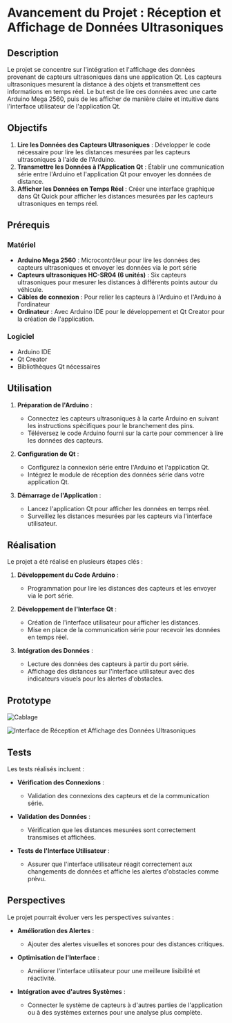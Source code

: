 # Avancement du Projet : Réception et Affichage de Données Ultrasoniques

## Description

Le projet se concentre sur l'intégration et l'affichage des données provenant de capteurs ultrasoniques dans une application Qt. Les capteurs ultrasoniques mesurent la distance à des objets et transmettent ces informations en temps réel. Le but est de lire ces données avec une carte Arduino Mega 2560, puis de les afficher de manière claire et intuitive dans l'interface utilisateur de l'application Qt.
## Objectifs

1. **Lire les Données des Capteurs Ultrasoniques** : Développer le code nécessaire pour lire les distances mesurées par les capteurs ultrasoniques à l'aide de l'Arduino.
2. **Transmettre les Données à l'Application Qt** : Établir une communication série entre l'Arduino et l'application Qt pour envoyer les données de distance.
3. **Afficher les Données en Temps Réel** : Créer une interface graphique dans Qt Quick pour afficher les distances mesurées par les capteurs ultrasoniques en temps réel.

## Prérequis

### Matériel

- **Arduino Mega 2560** : Microcontrôleur pour lire les données des capteurs ultrasoniques et envoyer les données via le port série
- **Capteurs ultrasoniques HC-SR04 (6 unités)** : Six capteurs ultrasoniques pour mesurer les distances à différents points autour du véhicule.
- **Câbles de connexion** : Pour relier les capteurs à l'Arduino et l'Arduino à l'ordinateur
- **Ordinateur** : Avec Arduino IDE pour le développement et Qt Creator pour la création de l'application.

### Logiciel

- Arduino IDE
- Qt Creator
- Bibliothèques Qt nécessaires

## Utilisation

1. **Préparation de l'Arduino** :
   - Connectez les capteurs ultrasoniques à la carte Arduino en suivant les instructions spécifiques pour le branchement des pins.
   - Téléversez le code Arduino fourni sur la carte pour commencer à lire les données des capteurs.

2. **Configuration de Qt** :
   - Configurez la connexion série entre l'Arduino et l'application Qt.
   - Intégrez le module de réception des données série dans votre application Qt.

3. **Démarrage de l'Application** :
   - Lancez l'application Qt pour afficher les données en temps réel.
   - Surveillez les distances mesurées par les capteurs via l'interface utilisateur.

## Réalisation

Le projet a été réalisé en plusieurs étapes clés :

1. **Développement du Code Arduino** :
   - Programmation pour lire les distances des capteurs et les envoyer via le port série.

2. **Développement de l'Interface Qt** :
   - Création de l'interface utilisateur pour afficher les distances.
   - Mise en place de la communication série pour recevoir les données en temps réel.

3. **Intégration des Données** :
   - Lecture des données des capteurs à partir du port série.
   - Affichage des distances sur l'interface utilisateur avec des indicateurs visuels pour les alertes d'obstacles.

## Prototype

![Cablage](https://github.com/user-attachments/assets/dd3a2c58-a819-425c-b318-8de7c38cf9f4)



![Interface de Réception et Affichage des Données Ultrasoniques](https://github.com/user-attachments/assets/183218a1-2022-4f16-afe8-946e32f6ba43)









## Tests

Les tests réalisés incluent :

- **Vérification des Connexions** :
  - Validation des connexions des capteurs et de la communication série.
  
- **Validation des Données** :
  - Vérification que les distances mesurées sont correctement transmises et affichées.

- **Tests de l'Interface Utilisateur** :
  - Assurer que l'interface utilisateur réagit correctement aux changements de données et affiche les alertes d'obstacles comme prévu.

## Perspectives

Le projet pourrait évoluer vers les perspectives suivantes :

- **Amélioration des Alertes** :
  - Ajouter des alertes visuelles et sonores pour des distances critiques.

- **Optimisation de l'Interface** :
  - Améliorer l'interface utilisateur pour une meilleure lisibilité et réactivité.

- **Intégration avec d'autres Systèmes** :
  - Connecter le système de capteurs à d'autres parties de l'application ou à des systèmes externes pour une analyse plus complète.
